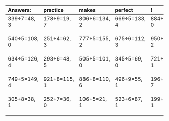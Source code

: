 | Answers: | practice | makes | perfect | ! |
| :--- | :--- | :--- | :--- | :--- |
| 339÷7=48, 3 | 178÷9=19, 7 | 806÷6=134, 2 | 669÷5=133, 4 | 884÷2=442, 0 | 
|   |   |   |   |   | 
|   |   |   |   |   | 
|   |   |   |   |   | 
| 540÷5=108, 0 | 251÷4=62, 3 | 777÷5=155, 2 | 675÷6=112, 3 | 950÷6=158, 2 | 
|   |   |   |   |   | 
|   |   |   |   |   | 
|   |   |   |   |   | 
| 634÷5=126, 4 | 293÷6=48, 5 | 505÷5=101, 0 | 345÷5=69, 0 | 721÷3=240, 1 | 
|   |   |   |   |   | 
|   |   |   |   |   | 
|   |   |   |   |   | 
| 749÷5=149, 4 | 921÷8=115, 1 | 886÷8=110, 6 | 496÷9=55, 1 | 196÷9=21, 7 | 
|   |   |   |   |   | 
|   |   |   |   |   | 
|   |   |   |   |   | 
| 305÷8=38, 1 | 252÷7=36, 0 | 106÷5=21, 1 | 523÷6=87, 1 | 199÷6=33, 1 | 
|   |   |   |   |   | 
|   |   |   |   |   | 
|   |   |   |   |   | 

